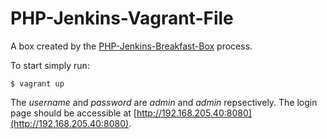 # PHP-Jenkins-Vagrant-File

A box created by the [PHP-Jenkins-Breakfast-Box](https://github.com/fufu70/PHP-Jenkins-Breakfast-Box) process.

To start simply run:

```shell
$ vagrant up
```

The *username* and *password* are *admin* and *admin* repsectively. The login page should be accessible at [http://192.168.205.40:8080](http://192.168.205.40:8080).
